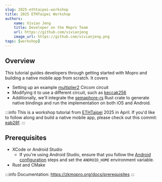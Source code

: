 ```yaml
---
slug: 2025-ethtaipei-workshop
title: 2025 ETHTaipei Workshop
authors:
    name: Vivian Jeng
    title: Developer on the Mopro Team
    url: https://github.com/vivianjeng
    image_url: https://github.com/vivianjeng.png
tags: [workshop]
---
```


## Overview

This tutorial guides developers through getting started with Mopro and building a native mobile app from scratch. It covers

-   Setting up an example [multiplier2](https://github.com/zkmopro/circuit-registry/blob/main/multiplier2/multiplier2.circom) Circom circuit
-   Modifying it to use a different circuit, such as [keccak256](https://github.com/zkmopro/circuit-registry/blob/main/keccak256/keccak256_256_test.circom)
-   Additionally, we'll integrate the [semaphore-rs](https://github.com/worldcoin/semaphore-rs) Rust crate to generate native bindings and run the implementation on both iOS and Android.

:::info
This is a workshop tutorial from [ETHTaipei](https://ethtaipei.org/) 2025 in April. If you'd like to follow along and build a native mobile app, please check out this commit: [eab28f](https://github.com/zkmopro/mopro/tree/eab28f8e318ff0afc053c2c004c58afe2f34fdb7).
:::

## Prerequisites

-   XCode or Android Studio
    -   If you're using Android Studio, ensure that you follow the [Android configuration](https://zkmopro.org/docs/prerequisites/#android-configuration) steps and set the `ANDROID_HOME` environment variable.
-   Rust and CMake

:::info
Documentation: https://zkmopro.org/docs/prerequisites
:::
